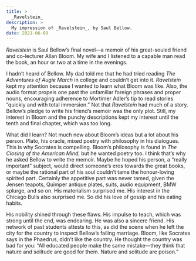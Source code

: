 ```yaml
---
title: >
  _Ravelstein_
description: >
  My impression of _Ravelstein_, by Saul Bellow.
date: 2021-06-09
---
```


_Ravelstein_ is Saul Bellow’s final novel—a memoir of his great-souled friend and co-lecturer Allan Bloom. My wife and I listened to a capable man read the book, an hour or two at a time in the evenings.

I hadn’t heard of Bellow. My dad told me that he had tried reading _The Adventures of Augie March_ in college and couldn’t get into it. _Ravelstein_ kept my attention because I wanted to learn what Bloom was like. Also, the audio format propels one past the unfamiliar foreign phrases and proper nouns, encouraging adherence to Mortimer Adler’s tip to read stories “quickly and with total immersion.” Not that _Ravelstein_ had much of a story. Bellow’s pledge to write his friend’s memoir was the only plot. Still, my interest in Bloom and the punchy descriptions kept my interest until the tenth and final chapter, which was too long.

What did I learn? Not much new about Bloom’s ideas but a lot about his person. Plato, his oracle, mixed poetry with philosophy in his dialogues. This is why Socrates is compelling. Bloom’s philosophy is found in _The Closing of the American Mind_, but he wanted poetry too. I think that’s why he asked Bellow to write the memoir. Maybe he hoped his person, a “really important” subject, would direct someone’s eros towards the great books, or maybe the rational part of his soul couldn’t tame the honour-loving spirited part. Certainly the appetitive part was never tamed, given the Jensen teapots, Quimper antique plates, suits, audio equipment, BMW splurge, and so on. His materialism surprised me. His interest in the Chicago Bulls also surprised me. So did his love of gossip and his eating habits.

His nobility shined through these flaws. His impulse to teach, which was strong until the end, was endearing. He was also a sincere friend. His network of past students attests to this, as did the scene when he left the city for the country to inspect Bellow’s failing marriage. Bloom, like Socrates says in the Phaedrus, didn’t like the country. He thought the country was bad for you: “All educated people make the same mistake—they think that nature and solitude are good for them. Nature and solitude are poison.”

